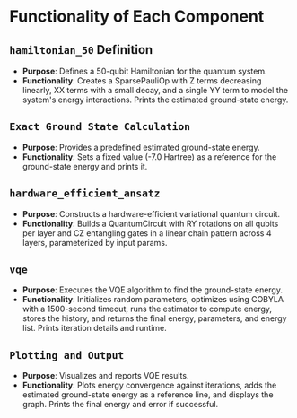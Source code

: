 # Functionality of Each Component



## `hamiltonian_50` Definition
- **Purpose**: Defines a 50-qubit Hamiltonian for the quantum system.
- **Functionality**: Creates a SparsePauliOp with Z terms decreasing linearly, XX terms with a small decay, and a single YY term to model the system's energy interactions. Prints the estimated ground-state energy.

## `Exact Ground State Calculation`
- **Purpose**: Provides a predefined estimated ground-state energy.
- **Functionality**: Sets a fixed value (-7.0 Hartree) as a reference for the ground-state energy and prints it.

## `hardware_efficient_ansatz`
- **Purpose**: Constructs a hardware-efficient variational quantum circuit.
- **Functionality**: Builds a QuantumCircuit with RY rotations on all qubits per layer and CZ entangling gates in a linear chain pattern across 4 layers, parameterized by input params.

## `vqe`
- **Purpose**: Executes the VQE algorithm to find the ground-state energy.
- **Functionality**: Initializes random parameters, optimizes using COBYLA with a 1500-second timeout, runs the estimator to compute energy, stores the history, and returns the final energy, parameters, and energy list. Prints iteration details and runtime.

## `Plotting and Output`
- **Purpose**: Visualizes and reports VQE results.
- **Functionality**: Plots energy convergence against iterations, adds the estimated ground-state energy as a reference line, and displays the graph. Prints the final energy and error if successful.
